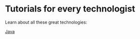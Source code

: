 
# Tutorials for every technologist

Learn about all these great technologies:

[Java](./java/index.md)
